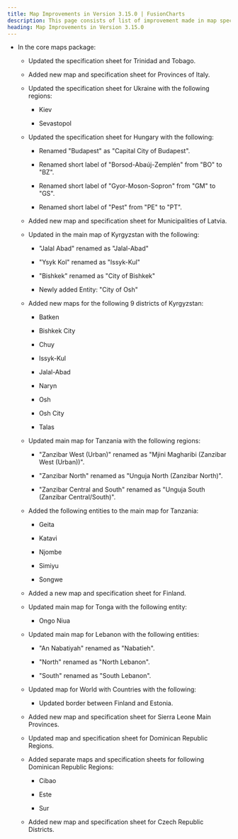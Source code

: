 ```yaml
---
title: Map Improvements in Version 3.15.0 | FusionCharts
description: This page consists of list of improvement made in map specification sheets in FusionCharts v3.15.0.
heading: Map Improvements in Version 3.15.0
---
```


- In the core maps package:

  - Updated the specification sheet for Trinidad and Tobago.

  - Added new map and specification sheet for Provinces of Italy.

  - Updated the specification sheet for Ukraine with the following regions:

    - Kiev

    - Sevastopol

  - Updated the specification sheet for Hungary with the following:

    - Renamed "Budapest" as "Capital City of Budapest".

    - Renamed short label of "Borsod-Abaúj-Zemplén" from "BO" to "BZ".

    - Renamed short label of "Gyor-Moson-Sopron" from "GM" to "GS".

    - Renamed short label of "Pest" from "PE" to "PT".

  - Added new map and specification sheet for Municipalities of Latvia.

  - Updated in the main map of Kyrgyzstan with the following:

    - "Jalal Abad" renamed as "Jalal-Abad"

    - "Ysyk Kol" renamed as "Issyk-Kul"

    - "Bishkek" renamed as "City of Bishkek"

    - Newly added Entity: "City of Osh"

  - Added new maps for the following 9 districts of Kyrgyzstan:

    - Batken

    - Bishkek City

    - Chuy

    - Issyk-Kul

    - Jalal-Abad

    - Naryn

    - Osh

    - Osh City

    - Talas

  - Updated main map for Tanzania with the following regions:

    - "Zanzibar West (Urban)" renamed as "Mjini Magharibi (Zanzibar West (Urban))".

    - "Zanzibar North" renamed as "Unguja North (Zanzibar North)".

    - "Zanzibar Central and South" renamed as "Unguja South (Zanzibar Central/South)".

  - Added the following entities to the main map for Tanzania:

    - Geita

    - Katavi

    - Njombe

    - Simiyu

    - Songwe

  - Added a new map and specification sheet for Finland.

  - Updated main map for Tonga with the following entity:

    - Ongo Niua

  - Updated main map for Lebanon with the following entities:

    - "An Nabatiyah" renamed as "Nabatieh".

    - "North" renamed as "North Lebanon".

    - "South" renamed as "South Lebanon".

  - Updated map for World with Countries with the following:

    - Updated border between Finland and Estonia.

  - Added new map and specification sheet for Sierra Leone Main Provinces.

  - Updated map and specification sheet for Dominican Republic Regions.

  - Added separate maps and specification sheets for following Dominican Republic Regions:

    - Cibao

    - Este

    - Sur

  - Added new map and specification sheet for Czech Republic Districts.
